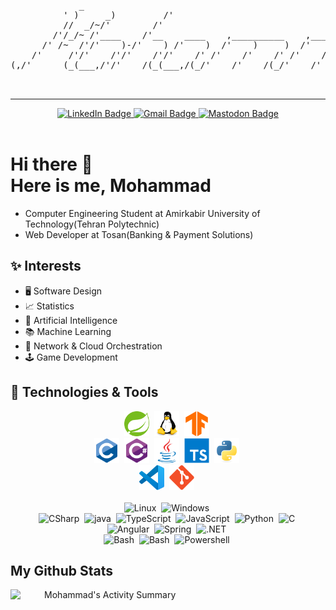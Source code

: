 <div align="center">
  <pre>
             _                                                                               
          ' )     _)         /'                                                          /'
          //  _/~/'        /'                                                          /'  
        /'/_/~ /'____    /'__    ____    ,__________    ,__________    ____    _____,/'    
      /' /~  /'/'    )-/'    ) /'    )  /'    )     )  /'    )     ) /'    ) /'    /'      
    /'     /'/'    /'/'    /'/'    /' /'    /'    /' /'    /'    /'/'    /'/'    /'        
(,/'      (_(___,/'/'    /(_(___,/(_/'    /'    /(_/'    /'    /(_(___,/(_(___,/(__        
                                                                                           
                                                                                           
                                                                                           
  </pre>
  <hr />
</div>
<div id="badges" align="center">
  <a href="https://www.linkedin.com/in/sfri-mhmd/">
    <img src="https://img.shields.io/badge/LinkedIn-blue?style=for-the-badge&logo=linkedin&logoColor=white" alt="LinkedIn Badge"/>
  </a>
  <a href="mailto:msafari8051@gmail.com">
    <img src="https://img.shields.io/badge/Gmail-red?style=for-the-badge&logo=Gmail&logoColor=white" alt="Gmail Badge"/>
  </a>
  <a href="https://mastodon.social/@sfri_mhmd">
    <img src="https://img.shields.io/badge/Mastodon-purple?style=for-the-badge&logo=mastodon&logoColor=white" alt="Mastodon Badge"/>
  </a>
  <br />
    <img src="https://komarev.com/ghpvc/?username=mohammad-safari" alt=""/>
</div>

# Hi there 👋 <br> Here is me, Mohammad
* Computer Engineering Student at Amirkabir University of Technology(Tehran Polytechnic)
* Web Developer at Tosan(Banking & Payment Solutions)

## ✨ Interests
* 🖥️ Software Design
* 📈 Statistics
* 🤖 Artificial Intelligence
* 📚 Machine Learning
* 🐳 Network & Cloud Orchestration
* 🕹 Game Development

## 🔧 Technologies & Tools

<div align="center">
  <img src="https://github.com/devicons/devicon/blob/master/icons/spring/spring-original.svg" title="Spring" alt="Spring" width="40" height="40"/>&nbsp;
  <img src="https://github.com/devicons/devicon/blob/master/icons/linux/linux-original.svg" title="Linux" alt="Linux" width="40" height="40"/>&nbsp;
  <img src="https://github.com/devicons/devicon/blob/master/icons/tensorflow/tensorflow-original.svg" title="Tensorflow" alt="Tensorflow" width="40" height="40"/>&nbsp;
  <br />
  <img src="https://github.com/devicons/devicon/blob/master/icons/c/c-original.svg" title="c" alt="c" width="40" height="40"/>&nbsp;
  <img src="https://github.com/devicons/devicon/blob/master/icons/csharp/csharp-original.svg" title="CSharp" alt="CSharp" width="40" height="40"/>&nbsp;
  <img src="https://github.com/devicons/devicon/blob/master/icons/java/java-original.svg" title="Java" alt="Java" width="40" height="40"/>&nbsp;
  <img src="https://github.com/devicons/devicon/blob/master/icons/typescript/typescript-original.svg" title="typescript" alt="typescript" width="40" height="40"/>&nbsp;
  <img src="https://github.com/devicons/devicon/blob/master/icons/python/python-original.svg" title="python" alt="python" width="40" height="40"/>&nbsp;
  <br />
  <img src="https://github.com/devicons/devicon/blob/master/icons/vscode/vscode-original.svg" title="vscode" alt="vscode" width="40" height="40"/>&nbsp;
  <img src="https://github.com/devicons/devicon/blob/master/icons/git/git-original.svg" title="git" alt="git" width="40" height="40"/>&nbsp;
  
  <br />
  <br />
</div>

<div align="center">
  <img src="https://img.shields.io/badge/Linux-FCC624?style=for-the-badge&logo=linux&logoColor=black" title="Linux" alt="Linux"/>&nbsp;
  <img src="https://img.shields.io/badge/Windows-2aa2de.svg?style=for-the-badge&logo=windows&logoColor=white" title="Windows" alt="Windows"/>&nbsp;
  <br>
  <img src="https://img.shields.io/badge/C%23-2e1056.svg?style=for-the-badge&logo=CSharp&logoColor=white" title="CSharp" alt="CSharp"/>&nbsp;
  <img src="https://img.shields.io/badge/Java-%23c80000.svg?style=for-the-badge&logo=openjdk&logoColor=white" title="java" alt="java"/>&nbsp;
  <img src="https://img.shields.io/badge/Typescript-007acc.svg?style=for-the-badge&logo=typescript&logoColor=white" title="TypeScript" alt="TypeScript"/>&nbsp;
  <img src="https://img.shields.io/badge/Javascript-%23323330.svg?style=for-the-badge&logo=javascript&logoColor=%23F7DF1E" title="JavaScript" alt="JavaScript"/>&nbsp;
  <img src="https://img.shields.io/badge/python-3670A0?style=for-the-badge&logo=python&logoColor=ffdd54" title="Python" alt="Python"/>&nbsp;
  <img src="https://img.shields.io/badge/C-%2300599C.svg?style=for-the-badge&logo=c&logoColor=white" title="C" alt="C"/>&nbsp;
  <br>
  <img src="https://img.shields.io/badge/Angular-%23c80000.svg?style=for-the-badge&logo=Angular&logoColor=white" title="Angular" alt="Angular"/>&nbsp;
  <img src="https://img.shields.io/badge/Spring-%236DB33F.svg?style=for-the-badge&logo=Spring&logoColor=white" title="Spring" alt="Spring"/>&nbsp;
  <img src="https://img.shields.io/badge/.NET-5C2D91.svg?style=for-the-badge&logo=dotnet&logoColor=white" title=".NET" alt=".NET"/>&nbsp;
  <br>
  <img src="https://img.shields.io/badge/docker-%230db7ed.svg?style=for-the-badge&logo=docker&logoColor=white" title="Bash" alt="Bash"/>&nbsp;
   <img src="https://img.shields.io/badge/shell_script-%23121011.svg?style=for-the-badge&logo=gnu-bash&logoColor=white" title="Bash" alt="Bash"/>&nbsp;
  <img src="https://img.shields.io/badge/PowerShell-%235391FE.svg?style=for-the-badge&logo=powershell&logoColor=white" title="Powershell" alt="Powershell"/>&nbsp;
</div>

## My Github Stats


<div align="center" style="display: flex;flex-wrap: wrap; align-items: center; align-content: center;">
<!--   <img alt="Mohammad's Top Languages" src="https://github-readme-stats.vercel.app/api/top-langs/?username=mohammad-safari&langs_count=8&layout=compact&theme=dark&hide_border=true" width="30%" height="200px"/>    -->
  <img alt="Mohammad's Activity Summary" src="https://github-profile-summary-cards.vercel.app/api/cards/profile-details?username=Mohammad-Safari&layout=compact&theme=dark&hide_border=true" width="60%" height="200px"/>
</div>

